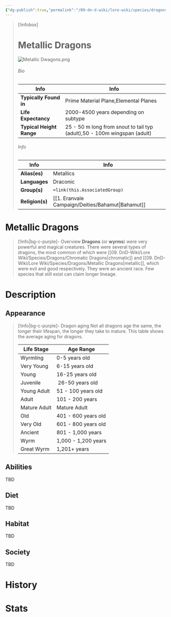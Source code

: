 ```yaml
---
{"dg-publish":true,"permalink":"/09-dn-d-wiki/lore-wiki/species/dragons/metallic-dragons/","tags":["species","dragon"]}
---
```



> [!infobox]
> # Metallic Dragons 
> ![Metallic Dwagons.png](/img/user/z_Assets/Metallic%20Dwagons.png)
> ###### Bio
> | Info | Info |
>  |---|---|
> **Typically Found in** | Prime Material Plane,Elemental Planes |
> **Life Expectancy** | 2000-4500 years depending on subtype |
> **Typical Height Range**  | 25 - 50 m long from snout to tail typ (adult),50 - 100m wingspan (adult) |
> ###### Info
> | Info | Info |
>  |---|---|
> **Alias(es)** | Metallics |
>  **Languages** | Draconic |
> **Group(s)** | `=link(this.AssociatedGroup)` |
> **Religion(s)** | [[1. Eranvale Campaign/Deities/Bahamut\|Bahamut]] |

# **Metallic Dragons**
> [!info|bg-c-purple]- Overview
> **Dragons** (or **wyrms**) were very powerful and magical creatures. There were several types of dragons, the most common of which were [[09. DnD-Wiki/Lore Wiki/Species/Dragons/Chromatic Dragons\|chromatic]] and [[09. DnD-Wiki/Lore Wiki/Species/Dragons/Metallic Dragons\|metallic]], which were evil and good respectively. They were an ancient race. Few species that still exist can claim longer lineage. 
> 

# Description
## Appearance 
> [!info|bg-c-purple]- Dragon aging
> Not all dragons age the same, the longer their lifespan, the longer they take to mature. This table shows the average aging for dragons. 
> 
> | Life Stage | Age Range |
> | --- | --- |
> | Wyrmling | 0-5 years old |
> | Very Young | 6-15 years old | 
> | Young | 16-25 years old |
> | Juvenile | 26-50 years old | 
> | Young Adult | 51 - 100 years old |
> | Adult | 101 - 200 years |
> | Mature Adult | Mature Adult | 
> | Old | 401 - 600 years old | 
> | Very Old | 601 - 800 years old | 
> | Ancient | 801 - 1,000 years | 
> | Wyrm | 1,000 - 1,200 years |
> | Great Wyrm | 1,201+ years |
## Abilities
TBD
## Diet
TBD
## Habitat
TBD
## Society 
TBD 
# History


# Stats

